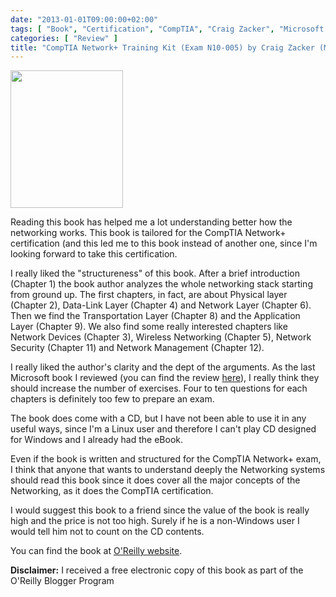 ```yaml
---
date: "2013-01-01T09:00:00+02:00"
tags: [ "Book", "Certification", "CompTIA", "Craig Zacker", "Microsoft Press", "Networking", "N10-005" ]
categories: [ "Review" ]
title: "CompTIA Network+ Training Kit (Exam N10-005) by Craig Zacker (Microsoft Press)"
---
```

<img class="alignleft" alt="" src="http://akamaicovers.oreilly.com/images/9780735662759/cat.gif" width="180" height="220" />

Reading this book has helped me a lot understanding better how the networking works.
This book is tailored for the CompTIA Network+ certification (and this led me to this book instead of another one, since I'm looking forward to take this certification.

I really liked the "structureness" of this book.
After a brief introduction (Chapter 1) the book author analyzes the whole networking stack starting from ground up. The first chapters, in fact, are about Physical layer (Chapter 2), Data-Link Layer (Chapter 4) and Network Layer (Chapter 6). Then we find the Transportation Layer (Chapter 8) and the Application Layer (Chapter 9). We also find some really interested chapters like Network Devices (Chapter 3), Wireless Networking (Chapter 5), Network Security (Chapter 11) and Network Management (Chapter 12).

I really liked the author's clarity and the dept of the arguments.
As the last Microsoft book I reviewed (you can find the review [here](http://fabiolocati.com/2012/12/exam-ref-70-410-installing-and-configuring-windows-server-2012-by-craig-zacker/)), I really think they should increase the number of exercises. Four to ten questions for each chapters is definitely too few to prepare an exam.

The book does come with a CD, but I have not been able to use it in any useful ways, since I'm a Linux user and therefore I can't play CD designed for Windows and I already had the eBook.

Even if the book is written and structured for the CompTIA Network+ exam, I think that anyone that wants to understand deeply the Networking systems should read this book since it does cover all the major concepts of the Networking, as it does the CompTIA certification.

I would suggest this book to a friend since the value of the book is really high and the price is not too high.
Surely if he is a non-Windows user I would tell him not to count on the CD contents.

You can find the book at [O'Reilly website](http://shop.oreilly.com/product/0790145335418.do).

**Disclaimer:** I received a free electronic copy of this book as part of the O'Reilly Blogger Program
